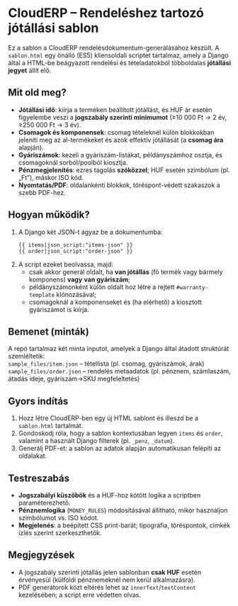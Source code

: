 # CloudERP – Rendeléshez tartozó jótállási sablon

Ez a sablon a CloudERP rendelésdokumentum-generálásához készült. A `sablon.html` egy önálló (ES5) kliensoldali scriptet tartalmaz, amely a Django által a HTML-be beágyazott rendelési és tételadatokból többoldalas **jótállási jegyet** állít elő.

## Mit old meg?

- **Jótállási idő**: kiírja a terméken beállított jótállást, és HUF ár esetén figyelembe veszi a **jogszabály szerinti minimumot** (≥10 000 Ft → 2 év, ≥250 000 Ft → 3 év).
- **Csomagok és komponensek**: csomag tételeknél külön blokkokban jeleníti meg az al-termékeket és azok effektív jótállását (a **csomag ára** alapján).
- **Gyáriszámok**: kezeli a gyáriszám-listákat, példányszámhoz osztja, és csomagoknál sorból/poolból kiosztja.
- **Pénzmegjelenítés**: ezres tagolás **szóközzel**; HUF esetén szimbólum (pl. „Ft”), máskor ISO kód.
- **Nyomtatás/PDF**: oldalankénti blokkok, töréspont-védett szakaszok a szebb PDF-hez.

## Hogyan működik?

1. A Django két JSON-t ágyaz be a dokumentumba:
   ```django
   {{ items|json_script:"items-json" }}
   {{ order|json_script:"order-json" }}
   ```
2. A script ezeket beolvassa, majd:
   - csak akkor generál oldalt, ha **van jótállás** (fő termék vagy bármely komponens) **vagy** **van gyáriszám**;
   - példányszámonként külön oldalt hoz létre a rejtett `#warranty-template` klónozásával;
   - csomagoknál a komponenseket és (ha elérhető) a kiosztott gyáriszámot is kiírja.

## Bemenet (minták)

A repó tartalmaz két minta inputot, amelyek a Django által átadott struktúrát szemléltetik:  
`sample_files/item.json` – tétellista (pl. csomag, gyáriszámok, árak)  
`sample_files/order.json` – rendelés metaadatok (pl. pénznem, számlaszám, átadás ideje, gyáriszám→SKU megfeleltetés)

## Gyors indítás

1. Hozz létre CloudERP-ben egy új HTML sablont és illeszd be a `sablon.html` tartalmát.
2. Gondoskodj róla, hogy a sablon kontextusában legyen `items` és `order`, valamint a használt Django filterek (pl. `_penz`, `_datum`).
3. Generálj PDF-et: a sablon az adatok alapján automatikusan felépíti az oldalakat.

## Testreszabás

- **Jogszabályi küszöbök** és a HUF-hoz kötött logika a scriptben paraméterezhető.
- **Pénznemlogika** (`MONEY_RULES`) módosításával állítható, mikor használjon szimbólumot vs. ISO kódot.
- **Megjelenés**: a beépített CSS print-barát; tipográfia, töréspontok, címkék ízlés szerint szerkeszthetők.

## Megjegyzések

- A jogszabály szerinti jótállás jelen sablonban **csak HUF** esetén érvényesül (külföldi pénznemeknél nem kerül alkalmazásra).
- PDF generátorok közt eltérés lehet az `innerText`/`textContent` kezelésében; a script erre védetten olvas.
